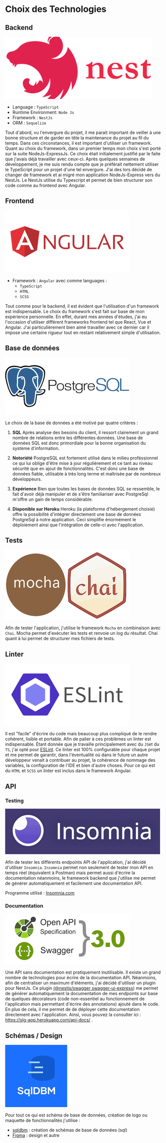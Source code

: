 # Choix des Technologies

## Backend
![backend](img/tech/NestJs.png)

- Language : `TypeScript`
- Runtime Environment: `Node Js`
- Framework : `NestJs`
- ORM : `Sequelize`

Tout d'abord, vu l'envergure du projet, il me parait important de veiller à une bonne structure et de garder en tête la maintenance du projet au fil du temps. Dans ces circonstances, il est important d'utiliser un framework.
Quant au choix du framework, dans un premier temps mon choix s'est porté sur la suite NodeJs-ExpressJs. Ce choix était initialement justifié par le faite que j'avais déjà travailler avec ceux-ci. Après quelques semaines de développement, je me suis rendu compte que je préférait nettement utiliser le TypeScript pour un projet d'une tel envergure. J'ai des lors décidé de changer de framework et ai migré mon application NodeJs-Express vers du NestJs. Le NestJs utilise du Typescript et permet de bien structurer son code comme au frontend avec Angular. 

## Frontend
![frontend](img/tech/Angular.png)

- Framework : `Angular` avec comme languages :
  - `TypeScript`
  - `HTML`
  - `SCSS`

Tout comme pour le backend, il est évident que l'utilisation d'un framework est indispensable. 
Le choix du framework s'est fait sur base de mon expérience personnelle. En effet, durant mes années d'études, j'ai eu l'occasion d'utiliser différent frameworks frontend tel que React, Vue et Angular. J'ai particulièrement bien aimé travailler avec ce dernier car il impose une certaine rigueur tout en restant relativement simple d'utilisation. 

## Base de données 
![DataBase](img/tech/PostgreSql.png)

Le choix de la base de données a été motivé par quatre critères :
1. **SQL** 
    Après analyse des besoins du client, il ressort clairement un grand nombre de relations entre les différentes données.  Une base de données SQL est donc primordiale pour la bonne organisation du système d'information. 
>
2. **Notoriété** 
    PostgreSQL est fortement utilisé dans le milieu proféssionnel ce qui lui oblige d'être mise à jour régulièrement et ce tant au niveau sécurité que en ajout de fonctionnalités. C'est donc une base de données fiable, utilisable à très long terme et maîtrisée par de nombreux développeurs. 
>
3. **Expérience**
    Bien que toutes les bases de données SQL se ressemble, le fait d'avoir déjà manipuler et de s'être familiariser avec PostgreSql m'offre un gain de temps considérable. 
>
4. **Disponible sur Heroku**
    Heroku (la plateforme d'hébergement choisie) offre la possibilité d'intégrer directement une base de données PostgreSql à notre application. Ceci simplifie énormément le déploiement ainsi que l'intégration de celle-ci avec l'application. 
   
## Tests
![Tests](img/tech/Chai_Mocha.png)

Afin de tester l'application, j'utilise le framework `Mocha` en combinaison avec `Chai`.
Mocha permet d'exécuter les tests et renvoie un log du résultat. Chai quant à lui permet de structurer mes fichiers de tests.  

## Linter
![Linter](img/tech/ESLint.png)

Il est "facile" d'écrire du code mais beaucoup plus compliqué de le rendre cohérent, lisible et portable. Afin de palier à ces problèmes un linter est indispensable. Étant donnée que je travaille principalement avec du `JS`et du `TS`, j'ai opté pour [ESLint](https://eslint.org). Ce linter est 100% configurable pour chaque projet et me permet de garantir, dans l'éventualité où dans le future un autre développeur venait à contribuer au projet, la cohérence de nommage des variables, la configuration de l'IDE et bien d'autre choses. Pour ce qui est du `HTML` et `SCSS` un linter est inclus dans le framework Angular. 

## API

### Testing
![API-testing](img/tech/insomnia.png)

Afin de tester les différents endpoints API de l'application, j'ai décidé d'utiliser `Insomnia`. `Insomnia` permet non seulement de tester mon API en temps réel (équivalent à Postman) mais permet aussi d'écrire la documentation néanmoins, le framework backend que j'utilise me permet de générer automatiquement et facilement une documentation API.

Programme utilisé : [Insomnia.com](https://insomnia.rest)

### Documentation 
![API-doc](img/tech/OpenApi.png)

Une API sans documentation est pratiquement inutilisable. Il existe un grand nombre de technologies pour écrire de la documentation API. Néanmoins, afin de centraliser un maximum d'éléments, j'ai décidé d'utiliser un plugin pour NestJs. Ce plugin [(@nestjs/swagger swagger-ui-express](https://docs.nestjs.com/openapi/introduction)) me permet de générer automatiquement la documentation de mes endpoints sur base de quelques décorateurs (code non-essentiel au fonctionnement de l'application mais permettant d'écrire des annotations) ajouté dans le code. En plus de cela, il me permet de de déployer cette documentation directement avec l'application. Ainsi, vous pouvez  la consulter ici : https://slg-app.herokuapp.com/api-docs/ .

## Schémas / Design
![sqldbm](img/tech/sqlDbm.jpeg)

Pour tout ce qui est schéma de base de données, création de logo ou maquette de fonctionnalités j'utilise :
- [sqldbm](https://app.sqldbm.com/) : création de schémas de base de données (sql)
- [Figma](https://www.figma.com/files/recent) : design et autre  